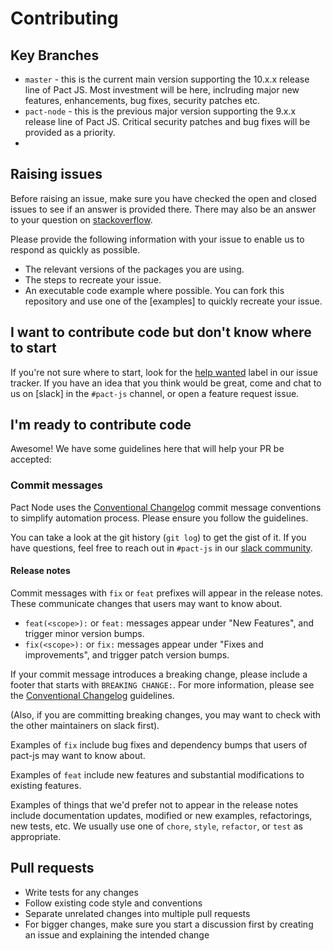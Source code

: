 # Contributing

## Key Branches

* `master` - this is the current main version supporting the 10.x.x release line of Pact JS. Most investment will be here, inclruding major new features, enhancements, bug fixes, security patches etc.
* `pact-node` - this is the previous major version supporting the 9.x.x release line of Pact JS. Critical security patches and bug fixes will be provided as a priority.
* 
## Raising issues

Before raising an issue, make sure you have checked the open and closed issues to see if an answer is provided there.
There may also be an answer to your question on [stackoverflow].

Please provide the following information with your issue to enable us to respond as quickly as possible.

* The relevant versions of the packages you are using.
* The steps to recreate your issue.
* An executable code example where possible. You can fork this repository and use one of the [examples] to quickly recreate your issue.

## I want to contribute code but don't know where to start

If you're not sure where to start, look for the [help wanted](https://github.com/pact-foundation/pact-core/issues?q=is%3Aissue+is%3Aopen+label%3A%22help+wanted%22)
label in our issue tracker. If you have an idea that you think would be great, come and chat to us on [slack] in the `#pact-js` channel, or open a feature request issue.

## I'm ready to contribute code

Awesome! We have some guidelines here that will help your PR be accepted:

### Commit messages

Pact Node uses the [Conventional Changelog](https://github.com/bcoe/conventional-changelog-standard/blob/master/convention.md)
commit message conventions to simplify automation process. Please ensure you follow the guidelines.

You can take a look at the git history (`git log`) to get the gist of it. 
If you have questions, feel free to reach out in `#pact-js` in our [slack
community](https://pact-foundation.slack.com/).

#### Release notes

Commit messages with `fix` or `feat` prefixes will appear in the release notes. 
These communicate changes that users may want to know about.

* `feat(<scope>):` or `feat:` messages appear under "New Features", and trigger minor version bumps.
* `fix(<scope>):` or `fix:` messages appear under "Fixes and improvements", and trigger patch version bumps.

If your commit message introduces a breaking change, please include a footer that starts with `BREAKING CHANGE:`.
For more information, please see the [Conventional Changelog](https://github.com/bcoe/conventional-changelog-standard/blob/master/convention.md)
guidelines.

(Also, if you are committing breaking changes, you may want to check with the other maintainers on slack first).

Examples of `fix` include bug fixes and dependency bumps that users of pact-js may want to know about.

Examples of `feat` include new features and substantial modifications to existing features.

Examples of things that we'd prefer not to appear in the release notes include documentation updates, 
modified or new examples, refactorings, new tests, etc. We usually use one of `chore`, `style`, 
`refactor`, or `test` as appropriate.

## Pull requests

* Write tests for any changes
* Follow existing code style and conventions
* Separate unrelated changes into multiple pull requests
* For bigger changes, make sure you start a discussion first by creating an issue and explaining the intended change

[stackoverflow]: https://stackoverflow.com/questions/tagged/pact
